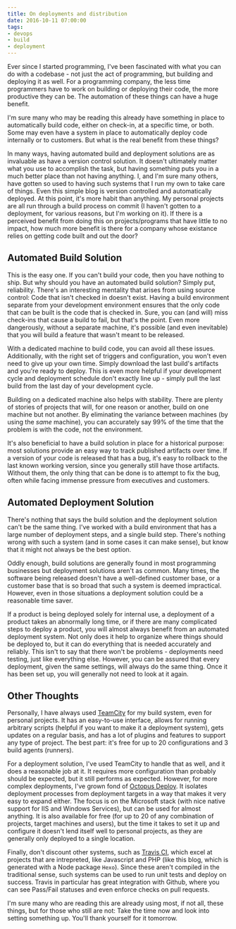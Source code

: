 ```yaml
---
title: On deployments and distribution
date: 2016-10-11 07:00:00
tags: 
- devops
- build
- deployment
---
```


Ever since I started programming, I've been fascinated with what you can do with a codebase - not just the act of programming, but building and deploying it as well. For a programming company, the less time programmers have to work on building or deploying their code, the more productive they can be. The automation of these things can have a huge benefit.

I'm sure many who may be reading this already have something in place to automatically build code, either on check-in, at a specific time, or both. Some may even have a system in place to automatically deploy code internally or to customers. But what is the real benefit from these things?

In many ways, having automated build and deployment solutions are as invaluable as have a version control solution. It doesn't ultimately matter what you use to accomplish the task, but having something puts you in a much better place than not having anything. I, and I'm sure many others, have gotten so used to having such systems that I run my own to take care of things. Even this simple blog is version controlled and automatically deployed. At this point, it's more habit than anything. My personal projects are all run through a build process on commit (I haven't gotten to a deployment, for various reasons, but I'm working on it). If there is a perceived benefit from doing this on projects/programs that have little to no impact, how much more benefit is there for a company whose existance relies on getting code built and out the door?

## Automated Build Solution
This is the easy one. If you can't build your code, then you have nothing to ship. But why should you have an automated build solution? Simply put, reliability. There's an interesting mentality that arises from using source control: Code that isn't checked in doesn't exist. Having a build environment separate from your development environment ensures that the only code that can be built is the code that is checked in. Sure, you can (and will) miss check-ins that cause a build to fail, but that's the point. Even more dangerously, without a separate machine, it's possible (and even inevitable) that you will build a feature that wasn't meant to be released.

With a dedicated machine to build code, you can avoid all these issues. Additionally, with the right set of triggers and configuration, you won't even need to give up your own time. Simply download the last build's artifacts and you're ready to deploy. This is even more helpful if your development cycle and deployment schedule don't exactly line up - simply pull the last build from the last day of your development cycle. 

Building on a dedicated machine also helps with stability. There are plenty of stories of projects that will, for one reason or another, build on one machine but not another. By eliminating the variance between machines (by using the _same_ machine), you can accurately say 99% of the time that the problem is with the code, not the environment.

It's also beneficial to have a build solution in place for a historical purpose: most solutions provide an easy way to track published artifacts over time. If a version of your code is released that has a bug, it's easy to rollback to the last known working version, since you generally still have those artifacts. Without them, the only thing that can be done is to attempt to fix the bug, often while facing immense pressure from executives and customers. 

## Automated Deployment Solution
There's nothing that says the build solution and the deployment solution can't be the same thing. I've worked with a build environment that has a large number of deployment steps, and a single build step. There's nothing wrong with such a system (and in some cases it can make sense), but know that it might not always be the best option.

Oddly enough, build solutions are generally found in most programming businesses but deployment solutions aren't as common. Many times, the software being released doesn't have a well-defined customer base, or a customer base that is so broad that such a system is deemed impractical. However, even in those situations a deployment solution could be a reasonable time saver.

If a product is being deployed solely for internal use, a deployment of a product takes an abnormally long time, or if there are many complicated steps to deploy a product, you will almost always benefit from an automated deployment system. Not only does it help to organize where things should be deployed to, but it can do everything that is needed accurately and reliably. This isn't to say that there won't be problems - deployments need testing, just like everything else. However, you can be assured that every deployment, given the same settings, will always do the same thing. Once it has been set up, you will generally not need to look at it again.

## Other Thoughts
Personally, I have always used [TeamCity](https://www.jetbrains.com/teamcity/) for my build system, even for personal projects. It has an easy-to-use interface, allows for running arbitrary scripts (helpful if you want to make it a deployment system), gets updates on a regular basis, and has a lot of plugins and features to support any type of project. The best part: it's free for up to 20 configurations and 3 build agents (runners).

For a deployment solution, I've used TeamCity to handle that as well, and it does a reasonable job at it. It requires more configuration than probably should be expected, but it still performs as expected. However, for more complex deployments, I've grown fond of [Octopus Deploy](https://octopus.com/). It isolates deployment processes from deployment targets in a way that makes it very easy to expand either. The focus is on the Microsoft stack (with nice native support for IIS and Windows Services), but can be used for almost anything. It is also available for free (for up to 20 of any combination of projects, target machines and users), but the time it takes to set it up and configure it doesn't lend itself well to personal projects, as they are generally only deployed to a single location. 

Finally, don't discount other systems, such as [Travis CI](https://travis-ci.org/), which excel at projects that are intrepreted, like Javascript and PHP (like this blog, which is generated with a Node package `Hexo`). Since these aren't compiled in the traditional sense, such systems can be used to run unit tests and deploy on success. Travis in particular has great integration with Github, where you can see Pass/Fail statuses and even enforce checks on pull requests.

 
I'm sure many who are reading this are already using most, if not all, these things, but for those who still are not: Take the time now and look into setting something up. You'll thank yourself for it tomorrow.